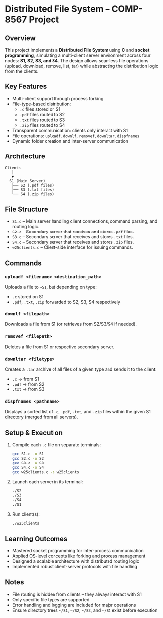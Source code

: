# Distributed File System – COMP-8567 Project

## Overview

This project implements a **Distributed File System** using **C** and **socket programming**, simulating a multi-client server environment across four nodes: **S1, S2, S3, and S4**. The design allows seamless file operations (upload, download, remove, list, tar) while abstracting the distribution logic from the clients.

## Key Features

- Multi-client support through process forking
- File-type-based distribution:
  - `.c` files stored on S1
  - `.pdf` files routed to S2
  - `.txt` files routed to S3
  - `.zip` files routed to S4
- Transparent communication: clients only interact with S1
- File operations: `uploadf`, `downlf`, `removef`, `downltar`, `dispfnames`
- Dynamic folder creation and inter-server communication

## Architecture

```
Clients
   │
   ▼
  S1 (Main Server)
   ├── S2 (.pdf files)
   ├── S3 (.txt files)
   └── S4 (.zip files)
```

## File Structure

- `S1.c` – Main server handling client connections, command parsing, and routing logic.
- `S2.c` – Secondary server that receives and stores `.pdf` files.
- `S3.c` – Secondary server that receives and stores `.txt` files.
- `S4.c` – Secondary server that receives and stores `.zip` files.
- `w25clients.c` – Client-side interface for issuing commands.

## Commands

### `uploadf <filename> <destination_path>`
Uploads a file to `~S1`, but depending on type:
- `.c` stored on S1
- `.pdf`, `.txt`, `.zip` forwarded to S2, S3, S4 respectively

### `downlf <filepath>`
Downloads a file from S1 (or retrieves from S2/S3/S4 if needed).

### `removef <filepath>`
Deletes a file from S1 or respective secondary server.

### `downltar <filetype>`
Creates a `.tar` archive of all files of a given type and sends it to the client:
- `.c` → from S1
- `.pdf` → from S2
- `.txt` → from S3

### `dispfnames <pathname>`
Displays a sorted list of `.c`, `.pdf`, `.txt`, and `.zip` files within the given S1 directory (merged from all servers).

## Setup & Execution

1. Compile each `.c` file on separate terminals:
    ```bash
    gcc S1.c -o S1
    gcc S2.c -o S2
    gcc S3.c -o S3
    gcc S4.c -o S4
    gcc w25clients.c -o w25clients
    ```

2. Launch each server in its terminal:
    ```bash
    ./S2
    ./S3
    ./S4
    ./S1
    ```

3. Run client(s):
    ```bash
    ./w25clients
    ```

## Learning Outcomes

- Mastered socket programming for inter-process communication
- Applied OS-level concepts like forking and process management
- Designed a scalable architecture with distributed routing logic
- Implemented robust client-server protocols with file handling

## Notes

- File routing is hidden from clients – they always interact with S1
- Only specific file types are supported
- Error handling and logging are included for major operations
- Ensure directory trees `~/S1`, `~/S2`, `~/S3`, and `~/S4` exist before execution

